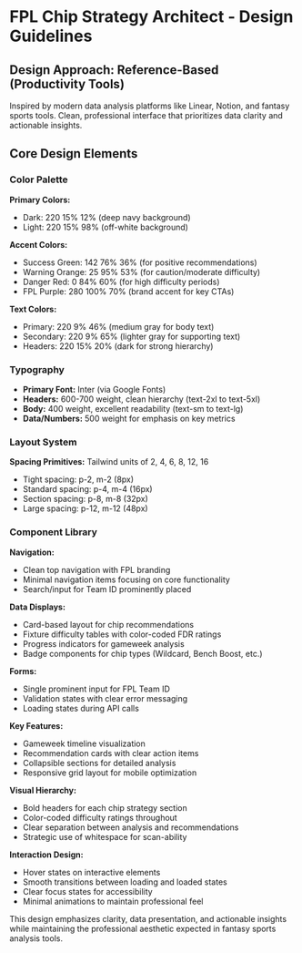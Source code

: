 # FPL Chip Strategy Architect - Design Guidelines

## Design Approach: Reference-Based (Productivity Tools)
Inspired by modern data analysis platforms like Linear, Notion, and fantasy sports tools. Clean, professional interface that prioritizes data clarity and actionable insights.

## Core Design Elements

### Color Palette
**Primary Colors:**
- Dark: 220 15% 12% (deep navy background)
- Light: 220 15% 98% (off-white background)

**Accent Colors:**
- Success Green: 142 76% 36% (for positive recommendations)
- Warning Orange: 25 95% 53% (for caution/moderate difficulty)
- Danger Red: 0 84% 60% (for high difficulty periods)
- FPL Purple: 280 100% 70% (brand accent for key CTAs)

**Text Colors:**
- Primary: 220 9% 46% (medium gray for body text)
- Secondary: 220 9% 65% (lighter gray for supporting text)
- Headers: 220 15% 20% (dark for strong hierarchy)

### Typography
- **Primary Font:** Inter (via Google Fonts)
- **Headers:** 600-700 weight, clean hierarchy (text-2xl to text-5xl)
- **Body:** 400 weight, excellent readability (text-sm to text-lg)
- **Data/Numbers:** 500 weight for emphasis on key metrics

### Layout System
**Spacing Primitives:** Tailwind units of 2, 4, 6, 8, 12, 16
- Tight spacing: p-2, m-2 (8px)
- Standard spacing: p-4, m-4 (16px) 
- Section spacing: p-8, m-8 (32px)
- Large spacing: p-12, m-12 (48px)

### Component Library

**Navigation:**
- Clean top navigation with FPL branding
- Minimal navigation items focusing on core functionality
- Search/input for Team ID prominently placed

**Data Displays:**
- Card-based layout for chip recommendations
- Fixture difficulty tables with color-coded FDR ratings
- Progress indicators for gameweek analysis
- Badge components for chip types (Wildcard, Bench Boost, etc.)

**Forms:**
- Single prominent input for FPL Team ID
- Validation states with clear error messaging
- Loading states during API calls

**Key Features:**
- Gameweek timeline visualization
- Recommendation cards with clear action items
- Collapsible sections for detailed analysis
- Responsive grid layout for mobile optimization

**Visual Hierarchy:**
- Bold headers for each chip strategy section
- Color-coded difficulty ratings throughout
- Clear separation between analysis and recommendations
- Strategic use of whitespace for scan-ability

**Interaction Design:**
- Hover states on interactive elements
- Smooth transitions between loading and loaded states
- Clear focus states for accessibility
- Minimal animations to maintain professional feel

This design emphasizes clarity, data presentation, and actionable insights while maintaining the professional aesthetic expected in fantasy sports analysis tools.